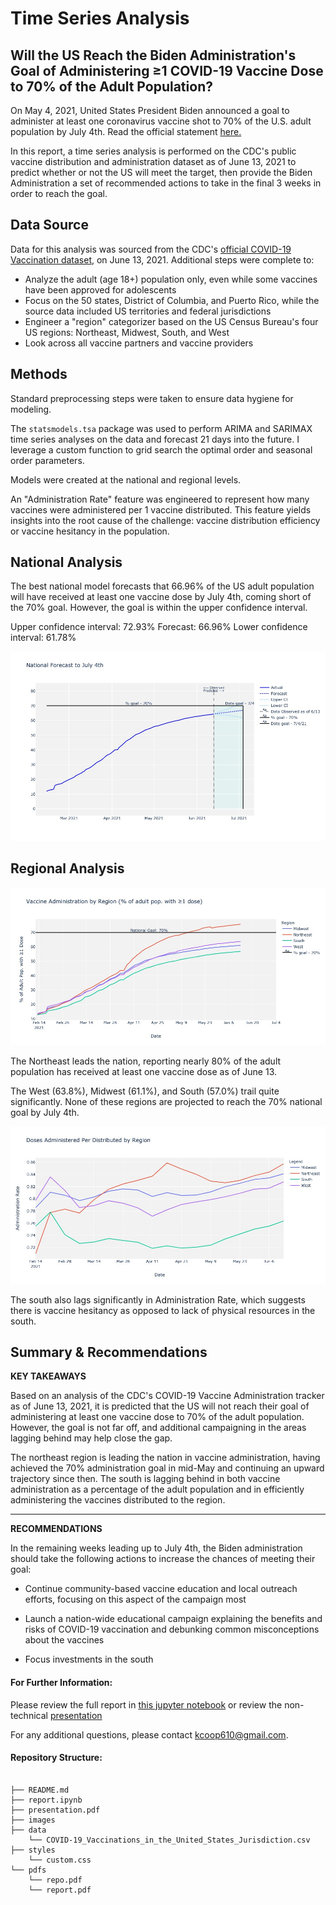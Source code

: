 # Time Series Analysis
## Will the US Reach the Biden Administration's Goal of Administering ≥1 COVID-19 Vaccine Dose to 70% of the Adult Population?

On May 4, 2021, United States President Biden announced a goal to administer at least one coronavirus vaccine shot to 70% of the U.S. adult population by July 4th. Read the official statement [here.](https://www.whitehouse.gov/briefing-room/statements-releases/2021/05/04/fact-sheet-president-biden-to-announce-goal-to-administer-at-least-one-vaccine-shot-to-70-of-the-u-s-adult-population-by-july-4th/)

In this report, a time series analysis is performed on the CDC's public vaccine distribution and administration dataset as of June 13, 2021 to predict whether or not the US will meet the target, then provide the Biden Administration a set of recommended actions to take in the final 3 weeks in order to reach the goal.


## Data Source

Data for this analysis was sourced from the CDC's [official COVID-19 Vaccination dataset](https://data.cdc.gov/Vaccinations/COVID-19-Vaccinations-in-the-United-States-Jurisdi/unsk-b7fc), on June 13, 2021. Additional steps were complete to:

- Analyze the adult (age 18+) population only, even while some vaccines have been approved for adolescents
- Focus on the 50 states, District of Columbia, and Puerto Rico, while the source data included US territories and federal jurisdictions
- Engineer a "region" categorizer based on the US Census Bureau's four US regions: Northeast, Midwest, South, and West
- Look across all vaccine partners and vaccine providers


## Methods

Standard preprocessing steps were taken to ensure data hygiene for modeling.

The `statsmodels.tsa` package was used to perform ARIMA and SARIMAX time series analyses on the data and forecast 21 days into the future. I leverage a custom function to grid search the optimal order and seasonal order parameters.

Models were created at the national and regional levels.

An "Administration Rate" feature was engineered to represent how many vaccines were administered per 1 vaccine distributed. This feature yields insights into the root cause of the challenge: vaccine distribution efficiency or vaccine hesitancy in the population.


## National Analysis

The best national model forecasts that 66.96% of the US adult population will have received at least one vaccine dose by July 4th, coming short of the 70% goal. However, the goal is within the upper confidence interval.

Upper confidence interval: 72.93%
Forecast: 66.96%
Lower confidence interval: 61.78%

<img src="./images/national_forecast_20210704.jpg">



## Regional Analysis

<img src="./images/simplified_regional_trend.jpg">

The Northeast leads the nation, reporting nearly 80% of the adult population has received at least one vaccine dose as of June 13.

The West (63.8%), Midwest (61.1%), and South (57.0%) trail quite significantly. None of these regions are projected to reach the 70% national goal by July 4th.


<img src="./images/Administration Rate Over Time by Region.jpg">

The south also lags significantly in Administration Rate, which suggests there is vaccine hesitancy as opposed to lack of physical resources in the south.


## Summary & Recommendations

**KEY TAKEAWAYS**


Based on an analysis of the CDC's COVID-19 Vaccine Administration tracker as of June 13, 2021, it is predicted that the US will not reach their goal of administering at least one vaccine dose to 70% of the adult population. However, the goal is not far off, and additional campaigning in the areas lagging behind may help close the gap. 

The northeast region is leading the nation in vaccine administration, having achieved the 70% administration goal in mid-May and continuing an upward trajectory since then. The south is lagging behind in both vaccine administration as a percentage of the adult population and in efficiently administering the vaccines distributed to the region. 

____



**RECOMMENDATIONS**

In the remaining weeks leading up to July 4th, the Biden administration should take the following actions to increase the chances of meeting their goal:

- Continue community-based vaccine education and local outreach efforts, focusing on this aspect of the campaign most

- Launch a nation-wide educational campaign explaining the benefits and risks of COVID-19 vaccination and debunking common misconceptions about the vaccines

- Focus investments in the south



#### For Further Information:
Please review the full report in [this jupyter notebook](./report.ipynb) or review the non-technical [presentation](./presentation.pdf)

For any additional questions, please contact kcoop610@gmail.com.


#### Repository Structure:

```

├── README.md            
├── report.ipynb           
├── presentation.pdf    
├── images          
├── data
    └── COVID-19_Vaccinations_in_the_United_States_Jurisdiction.csv
├── styles
    └── custom.css 
└── pdfs
    └── repo.pdf
    └── report.pdf
 

```